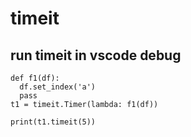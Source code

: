 # timeit

## run timeit in vscode debug

```
def f1(df):
  df.set_index('a')
  pass
t1 = timeit.Timer(lambda: f1(df))

print(t1.timeit(5))
```
